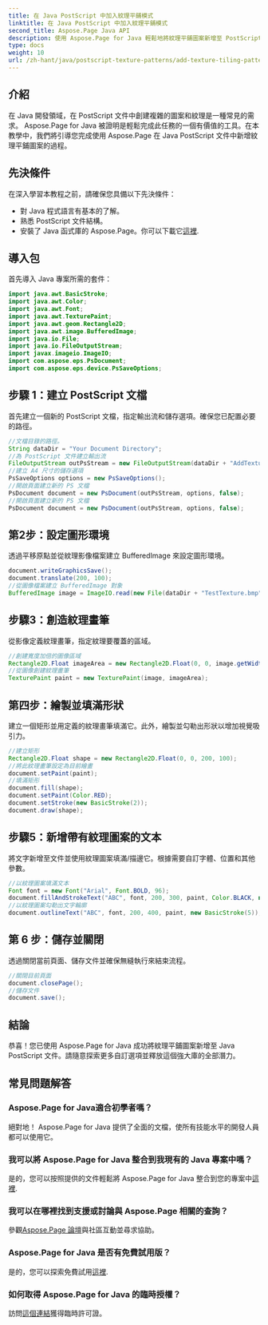 ```yaml
---
title: 在 Java PostScript 中加入紋理平鋪模式
linktitle: 在 Java PostScript 中加入紋理平鋪模式
second_title: Aspose.Page Java API
description: 使用 Aspose.Page for Java 輕鬆地將紋理平鋪圖案新增至 PostScript 文件。探索我們的無縫整合指南，以實現創造性的可能性。
type: docs
weight: 10
url: /zh-hant/java/postscript-texture-patterns/add-texture-tiling-pattern/
---
```

## 介紹
在 Java 開發領域，在 PostScript 文件中創建複雜的圖案和紋理是一種常見的需求。 Aspose.Page for Java 被證明是輕鬆完成此任務的一個有價值的工具。在本教學中，我們將引導您完成使用 Aspose.Page 在 Java PostScript 文件中新增紋理平鋪圖案的過程。
## 先決條件
在深入學習本教程之前，請確保您具備以下先決條件：
- 對 Java 程式語言有基本的了解。
- 熟悉 PostScript 文件結構。
- 安裝了 Java 函式庫的 Aspose.Page。你可以下載它[這裡](https://releases.aspose.com/page/java/).
## 導入包
首先導入 Java 專案所需的套件：
```java
import java.awt.BasicStroke;
import java.awt.Color;
import java.awt.Font;
import java.awt.TexturePaint;
import java.awt.geom.Rectangle2D;
import java.awt.image.BufferedImage;
import java.io.File;
import java.io.FileOutputStream;
import javax.imageio.ImageIO;
import com.aspose.eps.PsDocument;
import com.aspose.eps.device.PsSaveOptions;
```
## 步驟 1：建立 PostScript 文檔
首先建立一個新的 PostScript 文檔，指定輸出流和儲存選項。確保您已配置必要的路徑。
```java
//文檔目錄的路徑。
String dataDir = "Your Document Directory";
//為 PostScript 文件建立輸出流
FileOutputStream outPsStream = new FileOutputStream(dataDir + "AddTextureTilingPattern_outPS.ps");
//建立 A4 尺寸的儲存選項
PsSaveOptions options = new PsSaveOptions();
//開啟頁面建立新的 PS 文檔
PsDocument document = new PsDocument(outPsStream, options, false);
//開啟頁面建立新的 PS 文檔
PsDocument document = new PsDocument(outPsStream, options, false);
```
## 第2步：設定圖形環境
透過平移原點並從紋理影像檔案建立 BufferedImage 來設定圖形環境。
```java
document.writeGraphicsSave();
document.translate(200, 100);
//從圖像檔案建立 BufferedImage 對象
BufferedImage image = ImageIO.read(new File(dataDir + "TestTexture.bmp"));
```
## 步驟3：創造紋理畫筆
從影像定義紋理畫筆，指定紋理要覆蓋的區域。
```java
//創建寬度加倍的圖像區域
Rectangle2D.Float imageArea = new Rectangle2D.Float(0, 0, image.getWidth() * 2, image.getHeight());
//從圖像創建紋理畫筆
TexturePaint paint = new TexturePaint(image, imageArea);
```
## 第四步：繪製並填滿形狀
建立一個矩形並用定義的紋理畫筆填滿它。此外，繪製並勾勒出形狀以增加視覺吸引力。
```java
//建立矩形
Rectangle2D.Float shape = new Rectangle2D.Float(0, 0, 200, 100);
//將此紋理畫筆設定為目前繪畫
document.setPaint(paint);
//填滿矩形
document.fill(shape);
document.setPaint(Color.RED);
document.setStroke(new BasicStroke(2));
document.draw(shape);
```
## 步驟5：新增帶有紋理圖案的文本
將文字新增至文件並使用紋理圖案填滿/描邊它。根據需要自訂字體、位置和其他參數。
```java
//以紋理圖案填滿文本
Font font = new Font("Arial", Font.BOLD, 96);
document.fillAndStrokeText("ABC", font, 200, 300, paint, Color.BLACK, new BasicStroke(2));
//以紋理圖案勾勒出文字輪廓
document.outlineText("ABC", font, 200, 400, paint, new BasicStroke(5));
```
## 第 6 步：儲存並關閉
透過關閉當前頁面、儲存文件並確保無縫執行來結束流程。
```java
//關閉目前頁面
document.closePage();
//儲存文件
document.save();
```
## 結論
恭喜！您已使用 Aspose.Page for Java 成功將紋理平鋪圖案新增至 Java PostScript 文件。請隨意探索更多自訂選項並釋放這個強大庫的全部潛力。

## 常見問題解答
### Aspose.Page for Java適合初學者嗎？
絕對地！ Aspose.Page for Java 提供了全面的文檔，使所有技能水平的開發人員都可以使用它。
### 我可以將 Aspose.Page for Java 整合到我現有的 Java 專案中嗎？
是的，您可以按照提供的文件輕鬆將 Aspose.Page for Java 整合到您的專案中[這裡](https://reference.aspose.com/page/java/).
### 我可以在哪裡找到支援或討論與 Aspose.Page 相關的查詢？
參觀[Aspose.Page 論壇](https://forum.aspose.com/c/page/39)與社區互動並尋求協助。
### Aspose.Page for Java 是否有免費試用版？
是的，您可以探索免費試用[這裡](https://releases.aspose.com/).
### 如何取得 Aspose.Page for Java 的臨時授權？
訪問[這個連結](https://purchase.aspose.com/temporary-license/)獲得臨時許可證。